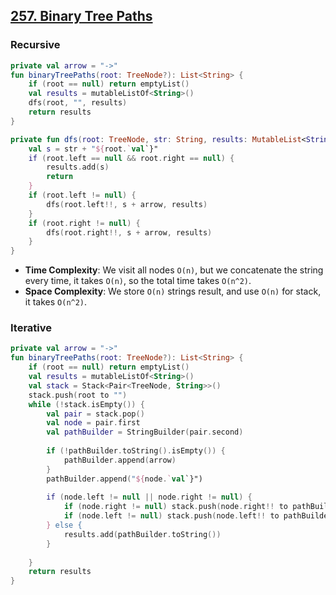 ## [257. Binary Tree Paths](https://leetcode.com/problems/binary-tree-paths/)

### Recursive
```kotlin
private val arrow = "->"
fun binaryTreePaths(root: TreeNode?): List<String> {
    if (root == null) return emptyList()
    val results = mutableListOf<String>()
    dfs(root, "", results)
    return results
}

private fun dfs(root: TreeNode, str: String, results: MutableList<String>) {
    val s = str + "${root.`val`}"
    if (root.left == null && root.right == null) {
        results.add(s)
        return
    }
    if (root.left != null) {
        dfs(root.left!!, s + arrow, results)
    }
    if (root.right != null) {
        dfs(root.right!!, s + arrow, results)
    }
}
```

* **Time Complexity**: We visit all nodes `O(n)`, but we concatenate the string every time, it takes `O(n)`, so the total time takes `O(n^2)`.
* **Space Complexity**: We store `O(n)` strings result, and use `O(n)` for stack, it takes `O(n^2)`.

### Iterative
```kotlin
private val arrow = "->"
fun binaryTreePaths(root: TreeNode?): List<String> {
    if (root == null) return emptyList()
    val results = mutableListOf<String>()
    val stack = Stack<Pair<TreeNode, String>>()
    stack.push(root to "")
    while (!stack.isEmpty()) {
        val pair = stack.pop()
        val node = pair.first
        val pathBuilder = StringBuilder(pair.second)
        
        if (!pathBuilder.toString().isEmpty()) {
            pathBuilder.append(arrow)
        }
        pathBuilder.append("${node.`val`}")
        
        if (node.left != null || node.right != null) {
            if (node.right != null) stack.push(node.right!! to pathBuilder.toString())
            if (node.left != null) stack.push(node.left!! to pathBuilder.toString())
        } else {
            results.add(pathBuilder.toString())
        }
        
    }
    return results
}
```